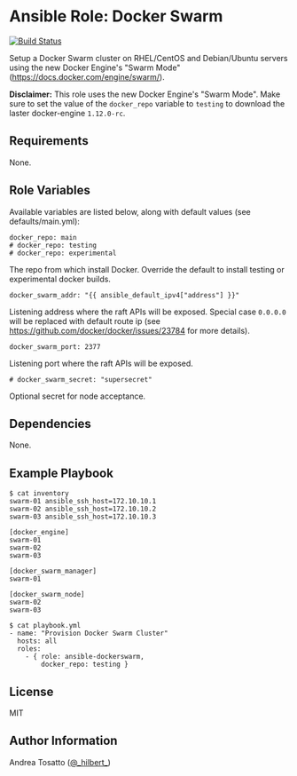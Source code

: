Ansible Role: Docker Swarm
==========================

[![Build Status](https://travis-ci.org/atosatto/ansible-dockerswarm.svg?branch=master)](https://travis-ci.org/atosatto/ansible-dockerswarm)

Setup a Docker Swarm cluster on RHEL/CentOS and Debian/Ubuntu servers
using the new Docker Engine's "Swarm Mode" (https://docs.docker.com/engine/swarm/).

**Disclaimer:** This role uses the new Docker Engine's "Swarm Mode".
                Make sure to set the value of the `docker_repo` variable to
                `testing` to download the laster docker-engine `1.12.0-rc`.

Requirements
------------

None.

Role Variables
--------------

Available variables are listed below, along with default values (see defaults/main.yml):

    docker_repo: main
    # docker_repo: testing
    # docker_repo: experimental

The repo from which install Docker. Override the default to install
testing or experimental docker builds.

    docker_swarm_addr: "{{ ansible_default_ipv4["address"] }}"

Listening address where the raft APIs will be exposed.
Special case `0.0.0.0` will be replaced with default route ip (see https://github.com/docker/docker/issues/23784 for more details).

    docker_swarm_port: 2377

Listening port where the raft APIs will be exposed.

    # docker_swarm_secret: "supersecret"

Optional secret for node acceptance.


Dependencies
------------

None.

Example Playbook
----------------

    $ cat inventory
    swarm-01 ansible_ssh_host=172.10.10.1
    swarm-02 ansible_ssh_host=172.10.10.2
    swarm-03 ansible_ssh_host=172.10.10.3

    [docker_engine]
    swarm-01
    swarm-02
    swarm-03

    [docker_swarm_manager]
    swarm-01

    [docker_swarm_node]
    swarm-02
    swarm-03

    $ cat playbook.yml
    - name: "Provision Docker Swarm Cluster"
      hosts: all
      roles:
        - { role: ansible-dockerswarm,
            docker_repo: testing }

License
-------

MIT

Author Information
------------------

Andrea Tosatto ([@\_hilbert\_](https://twitter.com/_hilbert_))

